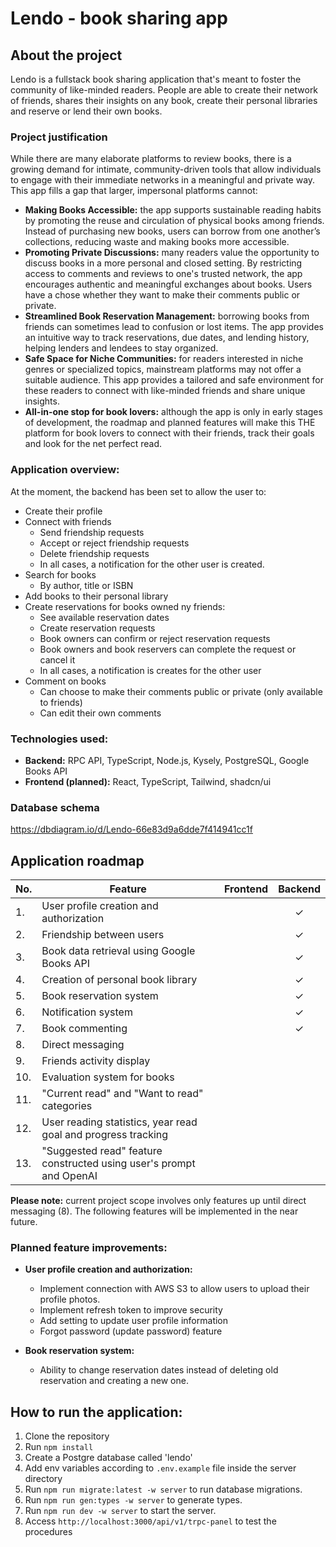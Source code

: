 # Lendo - book sharing app

## About the project

Lendo is a fullstack book sharing application that's meant to foster the community of like-minded readers. People are able to create their network of friends, shares their insights on any book, create their personal libraries and reserve or lend their own books.

### Project justification

While there are many elaborate platforms to review books, there is a growing demand for intimate, community-driven tools that allow individuals to engage with their immediate networks in a meaningful and private way. This app fills a gap that larger, impersonal platforms cannot:

- **Making Books Accessible:** the app supports sustainable reading habits by promoting the reuse and circulation of physical books among friends. Instead of purchasing new books, users can borrow from one another’s collections, reducing waste and making books more accessible.
- **Promoting Private Discussions:** many readers value the opportunity to discuss books in a more personal and closed setting. By restricting access to comments and reviews to one's trusted network, the app encourages authentic and meaningful exchanges about books. Users have a chose whether they want to make their comments public or private.
- **Streamlined Book Reservation Management:** borrowing books from friends can sometimes lead to confusion or lost items. The app provides an intuitive way to track reservations, due dates, and lending history, helping lenders and lendees to stay organized.
- **Safe Space for Niche Communities:** for readers interested in niche genres or specialized topics, mainstream platforms may not offer a suitable audience. This app provides a tailored and safe environment for these readers to connect with like-minded friends and share unique insights.
- **All-in-one stop for book lovers:** although the app is only in early stages of development, the roadmap and planned features will make this THE platform for book lovers to connect with their friends, track their goals and look for the net perfect read.

### Application overview:

At the moment, the backend has been set to allow the user to:

- Create their profile
- Connect with friends
  - Send friendship requests
  - Accept or reject friendship requests
  - Delete friendship requests
  - In all cases, a notification for the other user is created.
- Search for books
  - By author, title or ISBN
- Add books to their personal library
- Create reservations for books owned ny friends:
  - See available reservation dates
  - Create reservation requests
  - Book owners can confirm or reject reservation requests
  - Book owners and book reservers can complete the request or cancel it
  - In all cases, a notification is creates for the other user
- Comment on books
  - Can choose to make their comments public or private (only available to friends)
  - Can edit their own comments

### Technologies used:

- **Backend:** RPC API, TypeScript, Node.js, Kysely, PostgreSQL, Google Books API
- **Frontend (planned):** React, TypeScript, Tailwind, shadcn/ui

### Database schema
https://dbdiagram.io/d/Lendo-66e83d9a6dde7f414941cc1f 

## Application roadmap

| No. | Feature                                                             | Frontend | Backend |
| --- | ------------------------------------------------------------------- | :------: | :-----: |
| 1.  | User profile creation and authorization                             |          |    ✓    |
| 2.  | Friendship between users                                            |          |    ✓    |
| 3.  | Book data retrieval using Google Books API                          |          |    ✓    |
| 4.  | Creation of personal book library                                   |          |    ✓    |
| 5.  | Book reservation system                                             |          |    ✓    |
| 6.  | Notification system                                                 |          |    ✓    |
| 7.  | Book commenting                                                     |          |    ✓    |
| 8.  | Direct messaging                                                    |          |         |
| 9.  | Friends activity display                                            |          |         |
| 10. | Evaluation system for books                                         |          |         |
| 11. | "Current read" and "Want to read" categories                        |          |         |
| 12. | User reading statistics, year read goal and progress tracking       |          |         |
| 13. | "Suggested read" feature constructed using user's prompt and OpenAI |          |         |

**Please note:** current project scope involves only features up until direct messaging (8).
The following features will be implemented in the near future.

### Planned feature improvements:

- **User profile creation and authorization:**

  - Implement connection with AWS S3 to allow users to upload their profile photos.
  - Implement refresh token to improve security
  - Add setting to update user profile information
  - Forgot password (update password) feature

- **Book reservation system:**
  - Ability to change reservation dates instead of deleting old reservation and creating a new one.

## How to run the application:

1. Clone the repository
2. Run `npm install`
3. Create a Postgre database called 'lendo'
4. Add env variables according to `.env.example` file inside the server directory
5. Run `npm run migrate:latest -w server` to run database migrations.
6. Run `npm run gen:types -w server` to generate types.
7. Run `npm run dev -w server` to start the server.
8. Access `http://localhost:3000/api/v1/trpc-panel` to test the procedures
